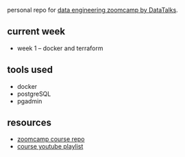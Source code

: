 personal repo for [data engineering zoomcamp by DataTalks](https://github.com/DataTalksClub/data-engineering-zoomcamp).


## current week

- week 1 – docker and terraform

## tools used

- docker
- postgreSQL
- pgadmin

## resources

- [zoomcamp course repo](https://github.com/DataTalksClub/data-engineering-zoomcamp)
- [course youtube playlist](https://www.youtube.com/playlist?list=PL3MmuxUbc_hItaT9XzYKOaT7k6LZ5QHxM)